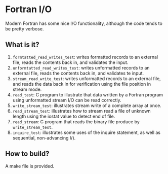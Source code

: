 Fortran I/O
===========

Modern Fortran has some nice I/O functionality, although the code tends
to be pretty verbose.

What is it?
-----------
1. `formtatted_read_writes_test`: writes formatted records to an external
    file, reads the contents back in, and validates the input.
1. `unformtatted_read_writes_test`: writes unformatted records to an
    external file, reads the contents back in, and validates te input.
1. `stream_read_write_test`: writes unformatted records to an
    external file, and reads the data back in for verification using the
    file position in stream mode.
1. `read_test`: C program to illustrate that data written by a Fortran
    program using unformatted stream I/O can be read correctly.
1. `write_stream_test`: illustrates stream write of a complete array at
    once.
1. `read_stream_test`: illustrates how to stream read a file of unknown
    length using the iostat value to detect end of file.
1. `read_stream`: C program that reads the binary file produce by
    `write_stream_test`.
1. `inquire_test`: illustrates some uses of the inquire statement, as well
    as sequential, non-advancing I/).

How to build?
-------------
A make file is provided.
